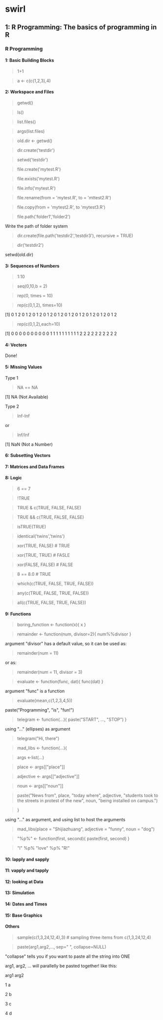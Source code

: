 # swirl

## 1: R Programming: The basics of programming in R
### R Programming
#### 1: Basic Building Blocks

> 1+1

> a <- c(c(1,2,3),4)

#### 2: Workspace and Files

> getwd()

> ls()

> list.files()

> args(list.files)

> old.dir <- getwd()

> dir.create('testdir')

> setwd('testdir')

> file.create('mytest.R')

> file.exists('mytest.R')

> file.info('mytest.R')

> file.rename(from = 'mytest.R', to = 'mttest2.R')

> file.copy(from = 'mytest2.R', to 'mytest3.R')

> file.path('folder1','folder2')

Write the path of folder system

> dir.create(file.path('testdir2','testdir3'), recursive = TRUE)

> dir('testdir2')

setwd(old.dir)

#### 3: Sequences of Numbers

> 1:10

> seq(0,10,b = 2)

> rep(0, times = 10)

> rep(c(0,1,2), times=10)

[1] 0 1 2 0 1 2 0 1 2 0 1 2 0 1 2 0 1 2 0 1 2 0 1 2 0 1 2 0 1 2

> rep(c(0,1,2),each=10)

[1] 0 0 0 0 0 0 0 0 0 0 1 1 1 1 1 1 1 1 1 1 2 2 2 2 2 2 2 2 2 2


#### 4: Vectors

Done!

#### 5: Missing Values

Type 1

> NA == NA

[1] NA (Not Available)

Type 2

> Inf-Inf

or

> Inf/Inf

[1] NaN (Not a Number)


#### 6: Subsetting Vectors
#### 7: Matrices and Data Frames
#### 8: Logic

> 6 == 7

> !TRUE

> TRUE & c(TRUE, FALSE, FALSE)

> TRUE && c(TRUE, FALSE, FALSE)

> isTRUE(TRUE)

> identical('twins','twins')

> xor(TRUE, FALSE) # TRUE

> xor(TRUE, TRUE) # FASLE

> xor(FALSE, FALSE) # FALSE

> 8 == 8.0 # TRUE

> which(c(TRUE, FALSE, TRUE, FALSE))

> any(c(TRUE, FALSE, TRUE, FALSE))

> all(c(TRUE, FALSE, TRUE, FALSE))

#### 9: Functions

> boring_function <- function(x){
>   x
> }



> remainder <- function(num, divisor=2){
>   num%%divisor
> }

argument "divisor" has a default value, so it can be used as:

> remainder(num = 11)

or as:

> remainder(num = 11, divisor = 3)


> evaluate <- function(func, dat){
>   func(dat)
> }

argument "func" is a function

> evaluate(mean,c(1,2,3,4,5))

paste("Programming", "is", "fun!")


> telegram <- function(...){
>   paste("START", ..., "STOP")
> }

using "..." (ellipses) as argument

> telegram("Hi, there")


> mad_libs <- function(...){

>   args <-list(...)

>   place <- args[["place"]]

>   adjective <- args[["adjective"]]

>   noun <- args[["noun"]]

>   paste("News from", place, "today where", adjective, "students took to the streets in protest of the new", noun, "being installed on campus.")

> }

using "..." as argument, and using list to host the arguments

> mad_libs(place = "Shijiazhuang", adjective = "funny", noun = "dog")


> "%p%" <- function(first, second){
>   paste(first, second)
> }

> "I" %p% "love" %p% "R!"

#### 10: lapply and sapply
#### 11: vapply and tapply
#### 12: looking at Data
#### 13: Simulation
#### 14: Dates and Times
#### 15: Base Graphics



#### Others

> sample(c(1,3,24,12,4),3) # sampling three items from c(1,3,24,12,4)

> paste(arg1,arg2,..., sep=" ", collapse=NULL)

"collapse" tells you if you want to paste all the string into ONE

arg1, arg2, ... will parallelly be pasted together! like this:

arg1 arg2

1    a

2    b

3    c

4    d





